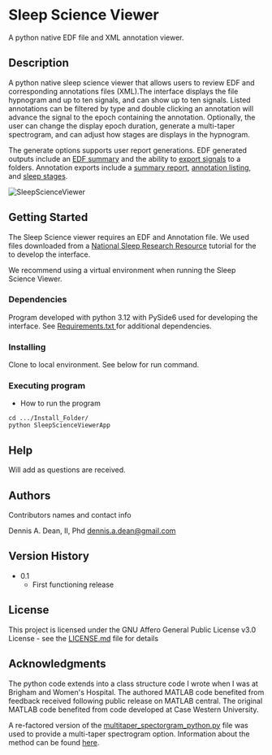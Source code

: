 # Sleep Science Viewer

A python native EDF file and XML annotation viewer. 

## Description

A python native sleep science viewer that allows users to review EDF and corresponding annotations files (XML).The interface displays the file hypnogram and up to ten signals, and can show up to ten signals. Listed annotations can be filtered by type and double clicking an annotation will advance the signal to the epoch containing the annotation. Optionally, the user can change the display epoch duration, generate a multi-taper spectrogram, and can adjust how stages are displays in the hypnogram. 

The generate options supports user report generations. EDF generated outputs include an [EDF summary](Media/edf_summary.webm) and the ability to [export signals](Media/signal_export.png) to a folders. Annotation exports include a [summary report](), [annotation listing](Media/sleep_event_export.png), and [sleep stages](Media/sleep_stages.png). 

![SleepScienceViewer](/home/dennis/PycharmProjects/SleepScienceViewer4/Media/SleepScienceViewer.png)


## Getting Started

The Sleep Science viewer requires an EDF and Annotation file. We used files downloaded from a [National Sleep Research Resource](https://sleepdata.org/) tutorial for the to develop the interface. 

We recommend using a virtual environment when running the Sleep Science Viewer.

### Dependencies
Program developed with python 3.12 with PySide6 used for developing the interface. See [Requirements.txt ](requirements.bak)for additional dependencies.

### Installing

Clone to local environment. See below for run command.

### Executing program

* How to run the program

```
cd .../Install_Folder/
python SleepScienceViewerApp
```

## Help

Will add as questions are received. 

## Authors

Contributors names and contact info

Dennis A. Dean, II, Phd
dennis.a.dean@gmail.com

## Version History

* 0.1
    * First functioning release


## License

This project is licensed under the GNU Affero General Public License v3.0 License - see the [LICENSE.md](LICENSE.md) file for details

## Acknowledgments

The python code extends into a class structure code I wrote when I was at Brigham and Women's Hospital. The
authored MATLAB code benefited from feedback received following public release on MATLAB central. The original MATLAB
code benefited from code developed at Case Western University. 

A re-factored version of the [multitaper_spectorgram_python.py](https://github.com/preraulab/multitaper_toolbox/blob/master/python/multitaper_spectrogram_python.py) file was used to provide a multi-taper spectrogram option. 
Information about the method can be found [here](https://prerau.bwh.harvard.edu/multitaper/). 